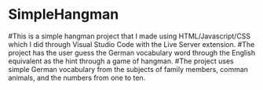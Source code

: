 # SimpleHangman
#This is a simple hangman project that I made using HTML/Javascript/CSS which I did through Visual Studio Code with the Live Server extension.
#The project has the user guess the German vocabulary word through the English equivalent as the hint through a game of hangman.
#The project uses simple German vocabulary from the subjects of family members, comman animals, and the numbers from one to ten.
